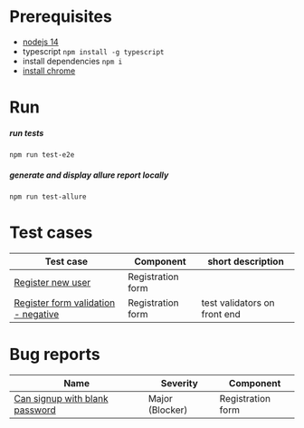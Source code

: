 # Prerequisites

- [nodejs 14](https://nodejs.org/en/) 
- typescript ` npm install -g typescript `
- install dependencies `npm i`
- [install chrome](https://www.google.com/chrome/)

# Run
#####  run tests
```npm run test-e2e```
##### generate and display allure report locally
 ```npm run test-allure```


# Test cases

| Test case | Component| short description |
|---|---|---| 
| [Register new user](testcases/register.md) | Registration form | |
| [Register form validation - negative](testcases/register-negative.md)  | Registration form | test validators on front end |



# Bug reports

| Name | Severity | Component|
| --- | --- | --- |
| [Can signup with blank password](bugreports/bugreport.md) | Major (Blocker) | Registration form |
